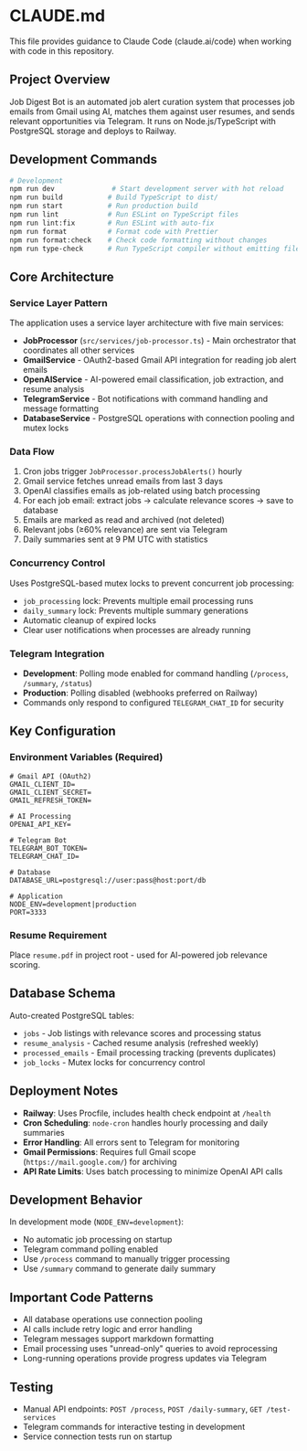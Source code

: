 # CLAUDE.md

This file provides guidance to Claude Code (claude.ai/code) when working with code in this repository.

## Project Overview

Job Digest Bot is an automated job alert curation system that processes job emails from Gmail using AI, matches them against user resumes, and sends relevant opportunities via Telegram. It runs on Node.js/TypeScript with PostgreSQL storage and deploys to Railway.

## Development Commands

```bash
# Development
npm run dev              # Start development server with hot reload
npm run build           # Build TypeScript to dist/
npm run start           # Run production build
npm run lint            # Run ESLint on TypeScript files  
npm run lint:fix        # Run ESLint with auto-fix
npm run format          # Format code with Prettier
npm run format:check    # Check code formatting without changes
npm run type-check      # Run TypeScript compiler without emitting files
```

## Core Architecture

### Service Layer Pattern
The application uses a service layer architecture with five main services:

- **JobProcessor** (`src/services/job-processor.ts`) - Main orchestrator that coordinates all other services
- **GmailService** - OAuth2-based Gmail API integration for reading job alert emails
- **OpenAIService** - AI-powered email classification, job extraction, and resume analysis
- **TelegramService** - Bot notifications with command handling and message formatting
- **DatabaseService** - PostgreSQL operations with connection pooling and mutex locks

### Data Flow
1. Cron jobs trigger `JobProcessor.processJobAlerts()` hourly
2. Gmail service fetches unread emails from last 3 days
3. OpenAI classifies emails as job-related using batch processing
4. For each job email: extract jobs → calculate relevance scores → save to database
5. Emails are marked as read and archived (not deleted)
6. Relevant jobs (≥60% relevance) are sent via Telegram
7. Daily summaries sent at 9 PM UTC with statistics

### Concurrency Control
Uses PostgreSQL-based mutex locks to prevent concurrent job processing:
- `job_processing` lock: Prevents multiple email processing runs
- `daily_summary` lock: Prevents multiple summary generations
- Automatic cleanup of expired locks
- Clear user notifications when processes are already running

### Telegram Integration
- **Development**: Polling mode enabled for command handling (`/process`, `/summary`, `/status`)
- **Production**: Polling disabled (webhooks preferred on Railway)
- Commands only respond to configured `TELEGRAM_CHAT_ID` for security

## Key Configuration

### Environment Variables (Required)
```env
# Gmail API (OAuth2)
GMAIL_CLIENT_ID=
GMAIL_CLIENT_SECRET=  
GMAIL_REFRESH_TOKEN=

# AI Processing
OPENAI_API_KEY=

# Telegram Bot
TELEGRAM_BOT_TOKEN=
TELEGRAM_CHAT_ID=

# Database
DATABASE_URL=postgresql://user:pass@host:port/db

# Application
NODE_ENV=development|production
PORT=3333
```

### Resume Requirement
Place `resume.pdf` in project root - used for AI-powered job relevance scoring.

## Database Schema

Auto-created PostgreSQL tables:
- `jobs` - Job listings with relevance scores and processing status
- `resume_analysis` - Cached resume analysis (refreshed weekly)
- `processed_emails` - Email processing tracking (prevents duplicates)
- `job_locks` - Mutex locks for concurrency control

## Deployment Notes

- **Railway**: Uses Procfile, includes health check endpoint at `/health`
- **Cron Scheduling**: `node-cron` handles hourly processing and daily summaries
- **Error Handling**: All errors sent to Telegram for monitoring
- **Gmail Permissions**: Requires full Gmail scope (`https://mail.google.com/`) for archiving
- **API Rate Limits**: Uses batch processing to minimize OpenAI API calls

## Development Behavior

In development mode (`NODE_ENV=development`):
- No automatic job processing on startup
- Telegram command polling enabled
- Use `/process` command to manually trigger processing
- Use `/summary` command to generate daily summary

## Important Code Patterns

- All database operations use connection pooling
- AI calls include retry logic and error handling
- Telegram messages support markdown formatting
- Email processing uses "unread-only" queries to avoid reprocessing
- Long-running operations provide progress updates via Telegram

## Testing

- Manual API endpoints: `POST /process`, `POST /daily-summary`, `GET /test-services`
- Telegram commands for interactive testing in development
- Service connection tests run on startup